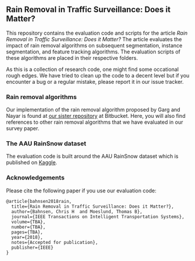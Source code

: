 ## Rain Removal in Traffic Surveillance: Does it Matter?

This repository contains the evaluation code and scripts for the article *Rain Removal in Traffic Surveillance: Does it Matter?*
The article evaluates the impact of rain removal algorithms on subsequent segmentation, instance segmentation, and feature tracking algorithms. The evaluation scripts of these algorithms are placed in their respective folders. 

As this is a collection of research code, one might find some occational rough edges. We have tried to clean up the code to a decent level but if you encounter a bug or a regular mistake, please report it in our issue tracker. 

### Rain removal algorithms
Our implementation of the rain removal algorithm proposed by Garg and Nayar is found at [our sister repository](https://bitbucket.org/aauvap/rainremoval/src/master/) at Bitbucket. Here, you will also find references to other rain removal algorithms that we have evaluated in our survey paper.

### The AAU RainSnow dataset
The evaluation code is built around the AAU RainSnow dataset which is published on [Kaggle](https://www.kaggle.com/aalborguniversity/aau-rainsnow/). 


### Acknowledgements
Please cite the following paper if you use our evaluation code:

```TeX
@article{bahnsen2018rain,
  title={Rain Removal in Traffic Surveillance: Does it Matter?},
  author={Bahnsen, Chris H  and Moeslund, Thomas B},
  journal={IEEE Transactions on Intelligent Transportation Systems},
  volume={TBA},
  number={TBA},
  pages={TBA},
  year={2018},
  notes={Accepted for publication},
  publisher={IEEE}
}
```